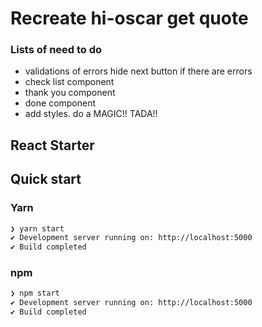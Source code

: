 # Recreate hi-oscar get quote
### Lists of need to do
  - validations of errors hide next button if there are errors
  - check list component
  - thank you component
  - done component
  - add styles. do a MAGIC!! TADA!!

## React Starter
## Quick start
### Yarn

```bash 
❯ yarn start
✔ Development server running on: http://localhost:5000
✔ Build completed
```

### npm
````bash
❯ npm start
✔ Development server running on: http://localhost:5000
✔ Build completed
````
